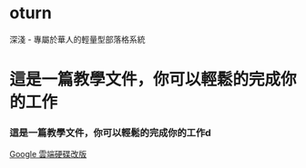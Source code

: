 # oturn
深淺 - 專屬於華人的輕量型部落格系統

# 這是一篇教學文件，你可以輕鬆的完成你的工作


### 這是一篇教學文件，你可以輕鬆的完成你的工作d	

[Google 雲端硬碟改版](https://drive.google.com/)

